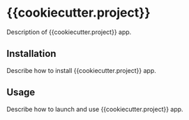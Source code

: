 # {{cookiecutter.project}}

Description of {{cookiecutter.project}} app.

## Installation
Describe how to install {{cookiecutter.project}} app.

## Usage
Describe how to launch and use {{cookiecutter.project}} app.
